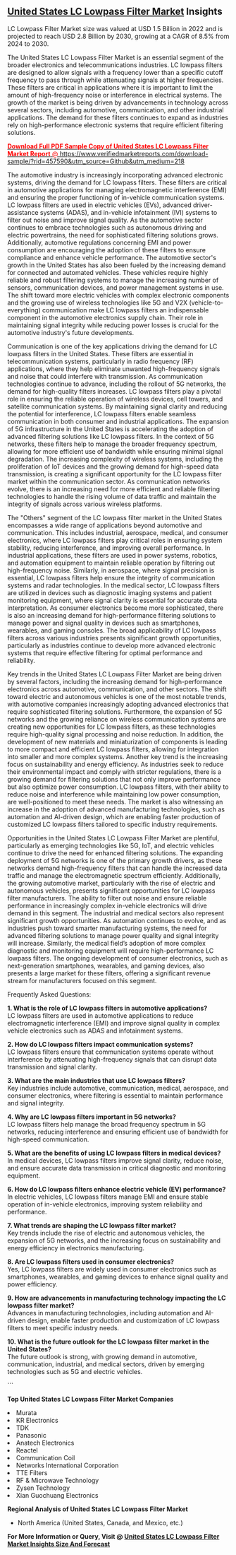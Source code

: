 <h2><a href="https://www.verifiedmarketreports.com/download-sample/?rid=457590&amp;utm_source=Github&amp;utm_medium=218" target="_blank">United States LC Lowpass Filter Market</a> Insights</h2><p>LC Lowpass Filter Market size was valued at USD 1.5 Billion in 2022 and is projected to reach USD 2.8 Billion by 2030, growing at a CAGR of 8.5% from 2024 to 2030.</p><p> <p>The United States LC Lowpass Filter Market is an essential segment of the broader electronics and telecommunications industries. LC lowpass filters are designed to allow signals with a frequency lower than a specific cutoff frequency to pass through while attenuating signals at higher frequencies. These filters are critical in applications where it is important to limit the amount of high-frequency noise or interference in electrical systems. The growth of the market is being driven by advancements in technology across several sectors, including automotive, communication, and other industrial applications. The demand for these filters continues to expand as industries rely on high-performance electronic systems that require efficient filtering solutions. <a href="#"><p><span class=""><span style="color: #ff0000;"><strong>Download Full PDF Sample Copy of United States LC Lowpass Filter Market Report</strong> @ </span><a href="https://www.verifiedmarketreports.com/download-sample/?rid=457590&amp;utm_source=Github&amp;utm_medium=218" target="_blank">https://www.verifiedmarketreports.com/download-sample/?rid=457590&amp;utm_source=Github&amp;utm_medium=218</a></span></p></a></p> <p>The automotive industry is increasingly incorporating advanced electronic systems, driving the demand for LC lowpass filters. These filters are critical in automotive applications for managing electromagnetic interference (EMI) and ensuring the proper functioning of in-vehicle communication systems. LC lowpass filters are used in electric vehicles (EVs), advanced driver-assistance systems (ADAS), and in-vehicle infotainment (IVI) systems to filter out noise and improve signal quality. As the automotive sector continues to embrace technologies such as autonomous driving and electric powertrains, the need for sophisticated filtering solutions grows. Additionally, automotive regulations concerning EMI and power consumption are encouraging the adoption of these filters to ensure compliance and enhance vehicle performance. The automotive sector's growth in the United States has also been fueled by the increasing demand for connected and automated vehicles. These vehicles require highly reliable and robust filtering systems to manage the increasing number of sensors, communication devices, and power management systems in use. The shift toward more electric vehicles with complex electronic components and the growing use of wireless technologies like 5G and V2X (vehicle-to-everything) communication make LC lowpass filters an indispensable component in the automotive electronics supply chain. Their role in maintaining signal integrity while reducing power losses is crucial for the automotive industry's future developments. </p> <p>Communication is one of the key applications driving the demand for LC lowpass filters in the United States. These filters are essential in telecommunication systems, particularly in radio frequency (RF) applications, where they help eliminate unwanted high-frequency signals and noise that could interfere with transmission. As communication technologies continue to advance, including the rollout of 5G networks, the demand for high-quality filters increases. LC lowpass filters play a pivotal role in ensuring the reliable operation of wireless devices, cell towers, and satellite communication systems. By maintaining signal clarity and reducing the potential for interference, LC lowpass filters enable seamless communication in both consumer and industrial applications. The expansion of 5G infrastructure in the United States is accelerating the adoption of advanced filtering solutions like LC lowpass filters. In the context of 5G networks, these filters help to manage the broader frequency spectrum, allowing for more efficient use of bandwidth while ensuring minimal signal degradation. The increasing complexity of wireless systems, including the proliferation of IoT devices and the growing demand for high-speed data transmission, is creating a significant opportunity for the LC lowpass filter market within the communication sector. As communication networks evolve, there is an increasing need for more efficient and reliable filtering technologies to handle the rising volume of data traffic and maintain the integrity of signals across various wireless platforms. </p> <p>The "Others" segment of the LC lowpass filter market in the United States encompasses a wide range of applications beyond automotive and communication. This includes industrial, aerospace, medical, and consumer electronics, where LC lowpass filters play critical roles in ensuring system stability, reducing interference, and improving overall performance. In industrial applications, these filters are used in power systems, robotics, and automation equipment to maintain reliable operation by filtering out high-frequency noise. Similarly, in aerospace, where signal precision is essential, LC lowpass filters help ensure the integrity of communication systems and radar technologies. In the medical sector, LC lowpass filters are utilized in devices such as diagnostic imaging systems and patient monitoring equipment, where signal clarity is essential for accurate data interpretation. As consumer electronics become more sophisticated, there is also an increasing demand for high-performance filtering solutions to manage power and signal quality in devices such as smartphones, wearables, and gaming consoles. The broad applicability of LC lowpass filters across various industries presents significant growth opportunities, particularly as industries continue to develop more advanced electronic systems that require effective filtering for optimal performance and reliability. </p> <p>Key trends in the United States LC Lowpass Filter Market are being driven by several factors, including the increasing demand for high-performance electronics across automotive, communication, and other sectors. The shift toward electric and autonomous vehicles is one of the most notable trends, with automotive companies increasingly adopting advanced electronics that require sophisticated filtering solutions. Furthermore, the expansion of 5G networks and the growing reliance on wireless communication systems are creating new opportunities for LC lowpass filters, as these technologies require high-quality signal processing and noise reduction. In addition, the development of new materials and miniaturization of components is leading to more compact and efficient LC lowpass filters, allowing for integration into smaller and more complex systems. Another key trend is the increasing focus on sustainability and energy efficiency. As industries seek to reduce their environmental impact and comply with stricter regulations, there is a growing demand for filtering solutions that not only improve performance but also optimize power consumption. LC lowpass filters, with their ability to reduce noise and interference while maintaining low power consumption, are well-positioned to meet these needs. The market is also witnessing an increase in the adoption of advanced manufacturing technologies, such as automation and AI-driven design, which are enabling faster production of customized LC lowpass filters tailored to specific industry requirements. </p> <p>Opportunities in the United States LC Lowpass Filter Market are plentiful, particularly as emerging technologies like 5G, IoT, and electric vehicles continue to drive the need for enhanced filtering solutions. The expanding deployment of 5G networks is one of the primary growth drivers, as these networks demand high-frequency filters that can handle the increased data traffic and manage the electromagnetic spectrum efficiently. Additionally, the growing automotive market, particularly with the rise of electric and autonomous vehicles, presents significant opportunities for LC lowpass filter manufacturers. The ability to filter out noise and ensure reliable performance in increasingly complex in-vehicle electronics will drive demand in this segment. The industrial and medical sectors also represent significant growth opportunities. As automation continues to evolve, and as industries push toward smarter manufacturing systems, the need for advanced filtering solutions to manage power quality and signal integrity will increase. Similarly, the medical field’s adoption of more complex diagnostic and monitoring equipment will require high-performance LC lowpass filters. The ongoing development of consumer electronics, such as next-generation smartphones, wearables, and gaming devices, also presents a large market for these filters, offering a significant revenue stream for manufacturers focused on this segment. </p> <p>Frequently Asked Questions:</p> <p><b>1. What is the role of LC lowpass filters in automotive applications?</b><br> LC lowpass filters are used in automotive applications to reduce electromagnetic interference (EMI) and improve signal quality in complex vehicle electronics such as ADAS and infotainment systems.</p> <p><b>2. How do LC lowpass filters impact communication systems?</b><br> LC lowpass filters ensure that communication systems operate without interference by attenuating high-frequency signals that can disrupt data transmission and signal clarity.</p> <p><b>3. What are the main industries that use LC lowpass filters?</b><br> Key industries include automotive, communication, medical, aerospace, and consumer electronics, where filtering is essential to maintain performance and signal integrity.</p> <p><b>4. Why are LC lowpass filters important in 5G networks?</b><br> LC lowpass filters help manage the broad frequency spectrum in 5G networks, reducing interference and ensuring efficient use of bandwidth for high-speed communication.</p> <p><b>5. What are the benefits of using LC lowpass filters in medical devices?</b><br> In medical devices, LC lowpass filters improve signal clarity, reduce noise, and ensure accurate data transmission in critical diagnostic and monitoring equipment.</p> <p><b>6. How do LC lowpass filters enhance electric vehicle (EV) performance?</b><br> In electric vehicles, LC lowpass filters manage EMI and ensure stable operation of in-vehicle electronics, improving system reliability and performance.</p> <p><b>7. What trends are shaping the LC lowpass filter market?</b><br> Key trends include the rise of electric and autonomous vehicles, the expansion of 5G networks, and the increasing focus on sustainability and energy efficiency in electronics manufacturing.</p> <p><b>8. Are LC lowpass filters used in consumer electronics?</b><br> Yes, LC lowpass filters are widely used in consumer electronics such as smartphones, wearables, and gaming devices to enhance signal quality and power efficiency.</p> <p><b>9. How are advancements in manufacturing technology impacting the LC lowpass filter market?</b><br> Advances in manufacturing technologies, including automation and AI-driven design, enable faster production and customization of LC lowpass filters to meet specific industry needs.</p> <p><b>10. What is the future outlook for the LC lowpass filter market in the United States?</b><br> The future outlook is strong, with growing demand in automotive, communication, industrial, and medical sectors, driven by emerging technologies such as 5G and electric vehicles.</p> ```</p><p><strong>Top United States LC Lowpass Filter Market Companies</strong></p><div data-test-id=""><p><li>Murata</li><li> KR Electronics</li><li> TDK</li><li> Panasonic</li><li> Anatech Electronics</li><li> Reactel</li><li> Communication Coil</li><li> Networks International Corporation</li><li> TTE Filters</li><li> RF & Microwave Technology</li><li> Zysen Technology</li><li> Xian Guochuang Electronics</li></p><div><strong>Regional Analysis of&nbsp;United States LC Lowpass Filter Market</strong></div><ul><li dir="ltr"><p dir="ltr">North America&nbsp;(United States, Canada, and Mexico, etc.)</p></li></ul><p><strong>For More Information or Query, Visit @&nbsp;</strong><strong><a href="https://www.verifiedmarketreports.com/product/lc-lowpass-filter-market/?utm_source=Github&amp;utm_medium=218" target="_blank">United States LC Lowpass Filter Market Insights Size And Forecast</a></strong></p></div>
